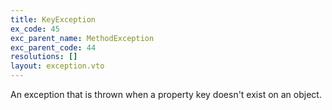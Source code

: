 ```yaml
---
title: KeyException
ex_code: 45
exc_parent_name: MethodException
exc_parent_code: 44
resolutions: []
layout: exception.vto
---
```

An exception that is thrown when a property key doesn't exist on an object.
